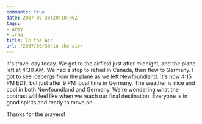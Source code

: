 ```yaml
---
comments: true
date: 2007-06-30T20:18:00Z
tags:
- army
- iraq
title: In the Air
url: /2007/06/30/in-the-air/
---
```


<p>It's travel day today. We got to the airfield just after midnight, and the plane left at 4:30 AM. We had a stop to refuel in Canada, then flew to Germany. I got to see icebergs from the plane as we left Newfoundland. It's now 4:15 PM EDT, but just after 9 PM local time in Germany. The weather is nice and cool in both Newfoundland and Germany. We're wondering what the contrast will feel like when we reach our final destination. Everyone is in good spirits and ready to move on.</p>
<p>Thanks for the prayers!</p>
